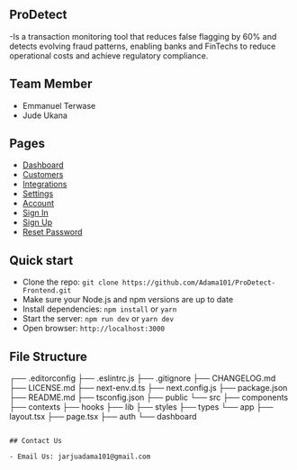 ## ProDetect
-Is a transaction monitoring tool that reduces false flagging by 60% and detects evolving fraud patterns, enabling banks and FinTechs to reduce operational costs and achieve regulatory compliance.

## Team Member
- Emmanuel Terwase
- Jude Ukana

## Pages 

- [Dashboard](https://prodetect)
- [Customers](https://prodetect/dashboard/customers)
- [Integrations](https://prodetect/dashboard/integrations)
- [Settings](https://prodetect/dashboard/settings)
- [Account](https://prodetect/dashboard/account)
- [Sign In](https://prodetect/auth/sign-in)
- [Sign Up](https://prodetect/auth/sign-up)
- [Reset Password](https://prodetect/auth/reset-password)

## Quick start

- Clone the repo: `git clone https://github.com/Adama101/ProDetect-Frontend.git`
- Make sure your Node.js and npm versions are up to date
- Install dependencies: `npm install` or `yarn`
- Start the server: `npm run dev` or `yarn dev`
- Open browser: `http://localhost:3000`

## File Structure

┌── .editorconfig
├── .eslintrc.js
├── .gitignore
├── CHANGELOG.md
├── LICENSE.md
├── next-env.d.ts
├── next.config.js
├── package.json
├── README.md
├── tsconfig.json
├── public
└── src
	├── components
	├── contexts
	├── hooks
	├── lib
	├── styles
	├── types
	└── app
		├── layout.tsx
		├── page.tsx
		├── auth
		└── dashboard
```

## Contact Us

- Email Us: jarjuadama101@gmail.com
